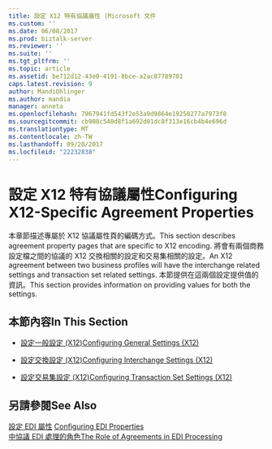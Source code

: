 ```yaml
---
title: 設定 X12 特有協議屬性 |Microsoft 文件
ms.custom: ''
ms.date: 06/08/2017
ms.prod: biztalk-server
ms.reviewer: ''
ms.suite: ''
ms.tgt_pltfrm: ''
ms.topic: article
ms.assetid: be712d12-43e0-4191-8bce-a2ac87789701
caps.latest.revision: 9
author: MandiOhlinger
ms.author: mandia
manager: anneta
ms.openlocfilehash: 7967941fd543f2e53a9d9864e19250277a7973f8
ms.sourcegitcommit: cb908c540d8f1a692d01dc8f313e16cb4b4e696d
ms.translationtype: MT
ms.contentlocale: zh-TW
ms.lasthandoff: 09/20/2017
ms.locfileid: "22232838"
---
```

# <a name="configuring-x12-specific-agreement-properties"></a><span data-ttu-id="47b58-102">設定 X12 特有協議屬性</span><span class="sxs-lookup"><span data-stu-id="47b58-102">Configuring X12-Specific Agreement Properties</span></span>
<span data-ttu-id="47b58-103">本章節描述專屬於 X12 協議屬性頁的編碼方式。</span><span class="sxs-lookup"><span data-stu-id="47b58-103">This section describes agreement property pages that are specific to X12 encoding.</span></span> <span data-ttu-id="47b58-104">將會有兩個商務設定檔之間的協議的 X12 交換相關的設定和交易集相關的設定。</span><span class="sxs-lookup"><span data-stu-id="47b58-104">An X12 agreement between two business profiles will have the interchange related settings and transaction set related settings.</span></span> <span data-ttu-id="47b58-105">本節提供在這兩個設定提供值的資訊。</span><span class="sxs-lookup"><span data-stu-id="47b58-105">This section provides information on providing values for both the settings.</span></span>  
  
## <a name="in-this-section"></a><span data-ttu-id="47b58-106">本節內容</span><span class="sxs-lookup"><span data-stu-id="47b58-106">In This Section</span></span>  
  
-   [<span data-ttu-id="47b58-107">設定一般設定 (X12)</span><span class="sxs-lookup"><span data-stu-id="47b58-107">Configuring General Settings (X12)</span></span>](../core/configuring-general-settings-x12.md)  
  
-   [<span data-ttu-id="47b58-108">設定交換設定 (X12)</span><span class="sxs-lookup"><span data-stu-id="47b58-108">Configuring Interchange Settings (X12)</span></span>](../core/configuring-interchange-settings-x12.md)  
  
-   [<span data-ttu-id="47b58-109">設定交易集設定 (X12)</span><span class="sxs-lookup"><span data-stu-id="47b58-109">Configuring Transaction Set Settings (X12)</span></span>](../core/configuring-transaction-set-settings-x12.md)  
  
## <a name="see-also"></a><span data-ttu-id="47b58-110">另請參閱</span><span class="sxs-lookup"><span data-stu-id="47b58-110">See Also</span></span>  
 <span data-ttu-id="47b58-111">[設定 EDI 屬性](../core/configuring-edi-properties.md) </span><span class="sxs-lookup"><span data-stu-id="47b58-111">[Configuring EDI Properties](../core/configuring-edi-properties.md) </span></span>  
 [<span data-ttu-id="47b58-112">中協議 EDI 處理的角色</span><span class="sxs-lookup"><span data-stu-id="47b58-112">The Role of Agreements in EDI Processing</span></span>](../core/the-role-of-agreements-in-edi-processing.md)